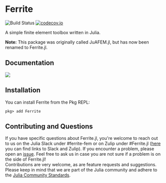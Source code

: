 # Ferrite

![Build Status](https://github.com/Ferrite-FEM/Ferrite.jl/workflows/CI/badge.svg?event=push)
[![codecov.io](http://codecov.io/github/Ferrite-FEM/Ferrite.jl/coverage.svg?branch=master)](http://codecov.io/github/Ferrite-FEM/Ferrite.jl?branch=master)

A simple finite element toolbox written in Julia.

**Note:** This package was originally called JuAFEM.jl, but has now been renamed to Ferrite.jl.

## Documentation

[![][docs-dev-img]][docs-dev-url]

## Installation
You can install Ferrite from the Pkg REPL:
```
pkg> add Ferrite
```

## Contributing and Questions
If you have specific questions about Ferrite.jl, you're welcome to reach out to us on the Julia Slack under #ferrite-fem or on Zulip under #Ferrite.jl ([here](https://julialang.org/community/) you can find links to Slack and Zulip). If you encounter a problem, please open an [issue](https://github.com/Ferrite-FEM/Ferrite.jl/issues). Feel free to ask us in case you are not sure if a problem is on the side of Ferrite.jl!  
Contributions are very welcome, as are feature requests and suggestions.  
Please keep in mind that we are part of the Julia community and adhere to the [Julia Community Standards](https://julialang.org/community/standards/).


[docs-dev-img]: https://img.shields.io/badge/docs-latest%20release-blue
[docs-dev-url]: http://ferrite-fem.github.io/Ferrite.jl/
